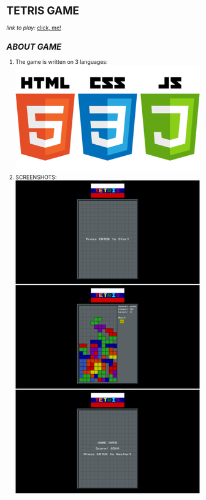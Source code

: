 # TETRIS GAME
<em>link to play:</em> [click, me!](https://keinpop.github.io/TetrisJS/)  

## <strong><em>ABOUT GAME</em></strong>  

1. The game is written on 3 languages:  
    ![Language](./src/image/languege.png)  
2. SCREENSHOTS:
    ![1](./src/image/first_screen.png)  
    ![2](./src/image/second_screen.png)  
    ![3](./src/image/third_screen.png)  